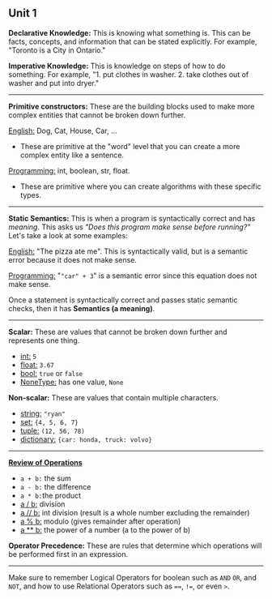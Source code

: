 ## Unit 1 

<b>Declarative Knowledge:</b> This is knowing what something is. This can be facts, concepts, and information that can be stated explicitly. For example,  "Toronto is a City in Ontario."

<b>Imperative Knowledge:</b> This is knowledge on steps of how to do something. For example, "1. put clothes in washer. 2. take clothes out of washer and put into dryer."

<hr>

<b>Primitive constructors:</b> These are the building blocks used to make more complex entities that cannot be broken down further. 

<u>English:</u> Dog, Cat, House, Car, ... 
- These are primitive at the "word" level that you can create a more complex entity like a sentence. 

<u>Programming:</u> int, boolean, str, float. 
- These are primitive where you can create algorithms with these specific types. 

<hr>

<b>Static Semantics:</b> This is when a program is syntactically correct and has <i>meaning</i>. This asks us <i>"Does this program make sense before running?"</i> Let's take a look at some examples: 

<u>English:</u> "The pizza ate me". This is syntactically valid, but is a semantic error because it does not make sense. 

<u>Programming:</u> "`"car" + 3`" is a semantic error since this equation does not make sense. 

Once a statement is syntactically correct and passes static semantic checks, then it has <b> Semantics (a meaning)</b>. 

<hr>
 <b>Scalar:</b> These are values that cannot be broken down further and represents one thing. 

 - <u>int:</u> `5` 
- <u>float:</u> `3.67`
 - <u>bool:</u> `true` or `false`
 - <u>NoneType:</u> has one value, `None`

<b>Non-scalar:</b> These are values that contain multiple characters. 

- <u>string:</u> `"ryan"` 
- <u>set:</u> `{4, 5, 6, 7}`
- <u>tuple:</u> `(12, 56, 78)`
- <u>dictionary:</u> `{car: honda, truck: volvo}`   

<hr>
<u><b> Review of Operations</b></u>

- `a + b:` the sum
- `a - b:` the difference
- `a * b:`the product
- <u> a / b:</u> division
- <u> a // b:</u> int division (result is a whole number excluding the remainder)
- <u> a % b:</u> modulo (gives remainder after operation)
- <u> a ** b:</u> the power of a number (a to the power of b)
  
<b>Operator Precedence:</b> These are rules that determine which operations will be performed first in an expression. 

<hr>

Make sure to remember Logical Operators for boolean such as `AND` `OR`, and `NOT`, and how to use Relational Operators such as `==`, `!=`, or even `>`. 


<!--

<b> </b>

<u> </u>

<i> </i> 

-->



